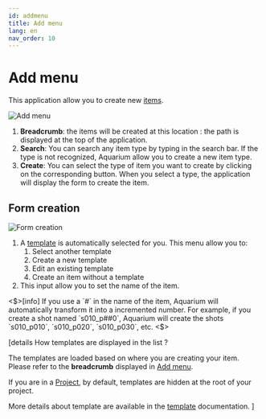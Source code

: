 ```yaml
---
id: addmenu
title: Add menu
lang: en
nav_order: 10
---
```


# Add menu

This application allow you to create new [items](/web/items).

![Add menu](/_medias/addmenu.png)

1. **Breadcrumb**: the items will be created at this location : the path is displayed at the top of the application.
2. **Search**: You can search any item type by typing in the search bar. If the type is not recognized, Aquarium allow you to create a new item type.
3. **Create**: You can select the type of item you want to create by clicking on the corresponding button. When you select a type, the application will display the form to create the item.

## Form creation

![Form creation](/_medias/addmenu-form.png)

1. A [template](/web/items/template) is automatically selected for you. This menu allow you to:
   1. Select another template
   2. Create a new template
   3. Edit an existing template
   4. Create an item without a template
2. This input allow you to set the name of the item.

<$>[info]
If you use a `#` in the name of the item, Aquarium will automatically transform it into a incremented number. For example, if you create a shot named `s010_p##0`, Aquarium will create the shots `s010_p010`, `s010_p020`, `s010_p030`, etc.
<$>

[details How templates are displayed in the list ?

The templates are loaded based on where you are creating your item. Please refer to the **breadcrumb**  displayed in [Add menu](#add-menu).

If you are in a [Project](/web/items/project), by default, templates are hidden at the root of your project.

More details about template are available in the [template](/web/items/template) documentation.
]